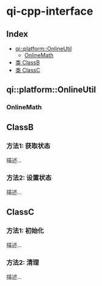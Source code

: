 # qi-cpp-interface

## Index
- [qi::platform::OnlineUtil](#qi--platform--onlineutil)
  - [OnlineMath](#onlinemath)
- [类 ClassB](#classb)
- [类 ClassC](#classc)


## qi::platform::OnlineUtil

### OnlineMath

## ClassB
### 方法1: 获取状态
描述...
### 方法2: 设置状态
描述...

## ClassC
### 方法1: 初始化
描述...
### 方法2: 清理
描述...
